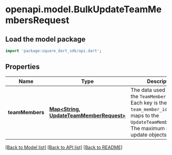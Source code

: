 # openapi.model.BulkUpdateTeamMembersRequest

## Load the model package
```dart
import 'package:square_dart_sdk/api.dart';
```

## Properties
Name | Type | Description | Notes
------------ | ------------- | ------------- | -------------
**teamMembers** | [**Map<String, UpdateTeamMemberRequest>**](UpdateTeamMemberRequest.md) | The data used to update the `TeamMember` objects. Each key is the `team_member_id` that maps to the `UpdateTeamMemberRequest`. The maximum number of update objects is 25. | [default to const {}]

[[Back to Model list]](../README.md#documentation-for-models) [[Back to API list]](../README.md#documentation-for-api-endpoints) [[Back to README]](../README.md)


